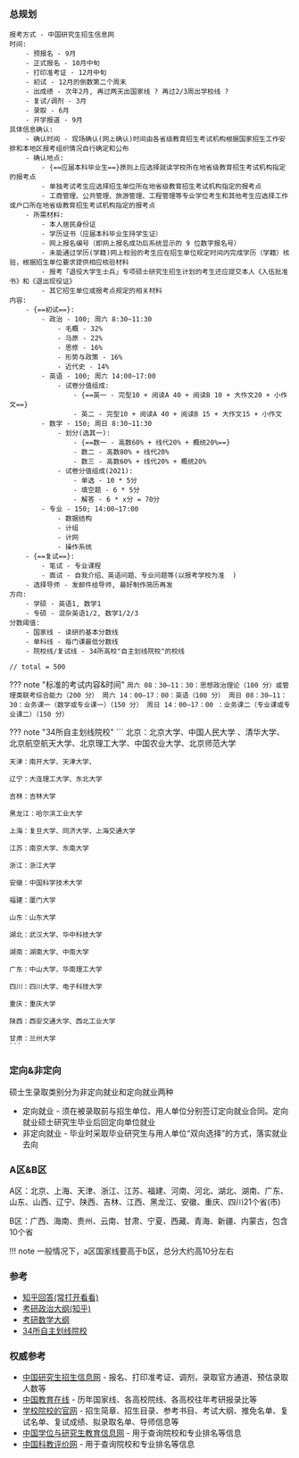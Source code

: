 
###  ###

### 总规划 ###

```title="考研"
报考方式 - 中国研究生招生信息网
时间:
	- 预报名 - 9月
	- 正式报名 - 10月中旬
	- 打印准考证 - 12月中旬
	- 初试 - 12月的倒数第二个周末
	- 出成绩 - 次年2月, 再过两天出国家线 ? 再过2/3周出学校线 ?
	- 复试/调剂 - 3月
	- 录取 - 6月
	- 开学报道 - 9月
具体信息确认:
	- 确认时间 - 现场确认(网上确认)时间由各省级教育招生考试机构根据国家招生工作安排和本地区报考组织情况自行确定和公布
	- 确认地点:
		- {==应届本科毕业生==}原则上应选择就读学校所在地省级教育招生考试机构指定的报考点
		- 单独考试考生应选择招生单位所在地省级教育招生考试机构指定的报考点
		- 工商管理、公共管理、旅游管理、工程管理等专业学位考生和其他考生应选择工作或户口所在地省级教育招生考试机构指定的报考点
	- 所需材料:
		- 本人居民身份证
		- 学历证书（应届本科毕业生持学生证）
		- 网上报名编号（即网上报名成功后系统显示的 9 位数字报名号）
		- 未能通过学历(学籍)网上校验的考生应在招生单位规定时间内完成学历（学籍）核验，根据招生单位要求提供相应核验材料
		- 报考「退役大学生士兵」专项硕士研究生招生计划的考生还应提交本人《入伍批准书》和《退出现役证》
		- 其它招生单位或报考点规定的相关材料
内容:
	- {==初试==}:
		- 政治 - 100; 周六 8:30~11:30
			- 毛概 - 32%
			- 马原 - 22%
			- 思修 - 16%
			- 形势与政策 - 16%
			- 近代史 - 14%
		- 英语 - 100; 周六 14:00~17:00
			- 试卷分值组成:
				- {==英一 - 完型10 + 阅读A 40 + 阅读B 10 + 大作文20 + 小作文==}
				- 英二 - 完型10 + 阅读A 40 + 阅读B 15 + 大作文15 + 小作文
		- 数学 - 150; 周日 8:30~11:30
			- 划分(选其一):
				- {==数一 - 高数60% + 线代20% + 概统20%==}
				- 数二 - 高数80% + 线代20%
				- 数三 - 高数60% + 线代20% + 概统20%
			- 试卷分值组成(2021):
				- 单选 - 10 * 5分
				- 填空题 - 6 * 5分
				- 解答 - 6 * x分 = 70分
		- 专业 - 150; 14:00~17:00
			- 数据结构
			- 计组
			- 计网
			- 操作系统
	- {==复试==}:
		- 笔试 - 专业课程
		- 面试 - 自我介绍、英语问题、专业问题等(以报考学校为准	)
	- 选择导师 - 发邮件给导师, 最好制作简历再发
方向:
	- 学硕 - 英语1, 数学1
	- 专硕 - 混杂英语1/2, 数学1/2/3
分数阈值:
	- 国家线 - 读研的基本分数线
	- 单科线 - 每门课最低分数线
	- 院校线/复试线 - 34所高校"自主划线院校"的校线

// total = 500
```

??? note "标准的考试内容&时间"
	```
	周六 08：30—11：30：思想政治理论（100 分）或管理类联考综合能力（200 分）
	周六 14：00—17：00：英语（100 分）
	周日 08：30—11：30：业务课一（数学或专业课一）（150 分）
	周日 14：00—17：00 ：业务课二（专业课或专业课二）（150 分）
	```

??? note "34所自主划线院校"
	```
	北京：北京大学、中国人民大学 、清华大学、北京航空航天大学、北京理工大学、中国农业大学、北京师范大学
	
	天津：南开大学、天津大学、
	
	辽宁：大连理工大学、东北大学
	
	吉林：吉林大学
	
	黑龙江：哈尔滨工业大学
	
	上海：复旦大学、同济大学、上海交通大学
	
	江苏：南京大学、东南大学
	
	浙江：浙江大学
	
	安徽：中国科学技术大学
	
	福建：厦门大学
	
	山东：山东大学
	
	湖北：武汉大学、华中科技大学
	
	湖南：湖南大学、中南大学
	
	广东：中山大学、华南理工大学
	
	四川：四川大学、电子科技大学
	
	重庆：重庆大学
	
	陕西：西安交通大学、西北工业大学
	
	甘肃：兰州大学
	```

### 定向&非定向 ###

硕士生录取类别分为非定向就业和定向就业两种

- 定向就业 - 须在被录取前与招生单位、用人单位分别签订定向就业合同。定向就业硕士研究生毕业后回定向单位就业
- 非定向就业 - 毕业时采取毕业研究生与用人单位“双向选择”的方式，落实就业去向

### A区&B区 ###

A区：北京、上海、天津、浙江、江苏、福建、河南、河北、湖北、湖南、广东、山东、山西、辽宁、陕西、吉林、江西、黑龙江、安徽、重庆、四川21个省(市)

B区：广西、海南、贵州、云南、甘肃、宁夏、西藏、青海、新疆、内蒙古，包含10个省

!!! note
	一般情况下，a区国家线要高于b区，总分大约高10分左右

### 参考 ###

- [知乎回答(常打开看看)](https://www.zhihu.com/question/304952186)
- [考研政治大纲(知乎)](https://zhuanlan.zhihu.com/p/395003300)
- [考研数学大纲](https://www.zhihu.com/question/304952186)
- [34所自主划线院校](https://www.zhihu.com/topic/20171165/hot)


### 权威参考 ###

- [中国研究生招生信息网](https://yz.chsi.com.cn/) - 报名、打印准考证、调剂，录取官方通道、预估录取人数等
- [中国教育在线](https://www.zhihu.com/search?q=%E4%B8%AD%E5%9B%BD%E6%95%99%E8%82%B2%E5%9C%A8%E7%BA%BF&search_source=Entity&hybrid_search_source=Entity&hybrid_search_extra=%7B%22sourceType%22%3A%22answer%22%2C%22sourceId%22%3A2026632419%7D) - 历年国家线、各高校院线、各高校往年考研报录比等
- [学校院校的官网]() - 招生简章、招生目录、参考书目、考试大纲、推免名单、复试名单、复试成绩、拟录取名单、导师信息等
- [中国学位与研究生教育信息网](https://www.chinadegrees.cn/) - 用于查询院校和专业排名等信息
- [中国科教评价网](http://www.nseac.com/) - 用于查询院校和专业排名等信息
